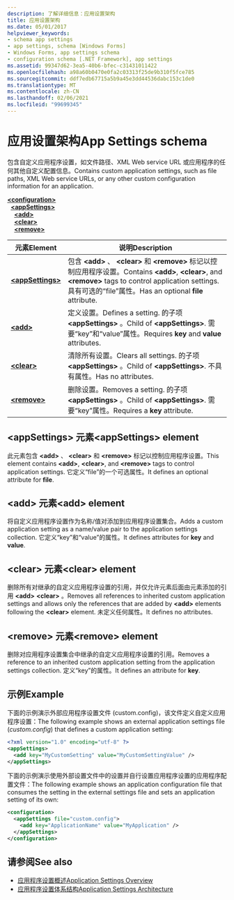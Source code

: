 ```yaml
---
description: 了解详细信息：应用设置架构
title: 应用设置架构
ms.date: 05/01/2017
helpviewer_keywords:
- schema app settings
- app settings, schema [Windows Forms]
- Windows Forms, app settings schema
- configuration schema [.NET Framework], app settings
ms.assetid: 99347d62-3ea5-40b6-bfec-c31431011422
ms.openlocfilehash: a98a60b0470e0fa2c03313f25de9b310f5fce785
ms.sourcegitcommit: ddf7edb67715a5b9a45e3dd44536dabc153c1de0
ms.translationtype: MT
ms.contentlocale: zh-CN
ms.lasthandoff: 02/06/2021
ms.locfileid: "99699345"
---
```

# <a name="app-settings-schema"></a><span data-ttu-id="ee6c1-103">应用设置架构</span><span class="sxs-lookup"><span data-stu-id="ee6c1-103">App Settings schema</span></span>

<span data-ttu-id="ee6c1-104">包含自定义应用程序设置，如文件路径、XML Web service URL 或应用程序的任何其他自定义配置信息。</span><span class="sxs-lookup"><span data-stu-id="ee6c1-104">Contains custom application settings, such as file paths, XML Web service URLs, or any other custom configuration information for an application.</span></span>

[**\<configuration>**](../configuration-element.md)\
&nbsp;&nbsp;[**\<appSettings>**](appsettings-element-for-configuration.md)\
&nbsp;&nbsp;&nbsp;&nbsp;[**\<add>**](add-element-for-appsettings.md)\
&nbsp;&nbsp;&nbsp;&nbsp;[**\<clear>**](clear-element-for-appsettings.md)\
&nbsp;&nbsp;&nbsp;&nbsp;[**\<remove>**](remove-element-for-appsettings.md)

| <span data-ttu-id="ee6c1-105">元素</span><span class="sxs-lookup"><span data-stu-id="ee6c1-105">Element</span></span> | <span data-ttu-id="ee6c1-106">说明</span><span class="sxs-lookup"><span data-stu-id="ee6c1-106">Description</span></span> |
| ------- | ----------- |
| [**\<appSettings>**](appsettings-element-for-configuration.md) | <span data-ttu-id="ee6c1-107">包含 **\<add>** 、 **\<clear>** 和 **\<remove>** 标记以控制应用程序设置。</span><span class="sxs-lookup"><span data-stu-id="ee6c1-107">Contains **\<add>**, **\<clear>**, and **\<remove>** tags to control application settings.</span></span> <span data-ttu-id="ee6c1-108">具有可选的“file”属性。</span><span class="sxs-lookup"><span data-stu-id="ee6c1-108">Has an optional **file** attribute.</span></span> |
| [**\<add>**](add-element-for-appsettings.md) | <span data-ttu-id="ee6c1-109">定义设置。</span><span class="sxs-lookup"><span data-stu-id="ee6c1-109">Defines a setting.</span></span> <span data-ttu-id="ee6c1-110">的子项 **\<appSettings>** 。</span><span class="sxs-lookup"><span data-stu-id="ee6c1-110">Child of **\<appSettings>**.</span></span> <span data-ttu-id="ee6c1-111">需要“key”和“value”属性。</span><span class="sxs-lookup"><span data-stu-id="ee6c1-111">Requires **key** and **value** attributes.</span></span> |
| [**\<clear>**](clear-element-for-appsettings.md) | <span data-ttu-id="ee6c1-112">清除所有设置。</span><span class="sxs-lookup"><span data-stu-id="ee6c1-112">Clears all settings.</span></span> <span data-ttu-id="ee6c1-113">的子项 **\<appSettings>** 。</span><span class="sxs-lookup"><span data-stu-id="ee6c1-113">Child of **\<appSettings>**.</span></span> <span data-ttu-id="ee6c1-114">不具有属性。</span><span class="sxs-lookup"><span data-stu-id="ee6c1-114">Has no attributes.</span></span> |
| [**\<remove>**](remove-element-for-appsettings.md) | <span data-ttu-id="ee6c1-115">删除设置。</span><span class="sxs-lookup"><span data-stu-id="ee6c1-115">Removes a setting.</span></span> <span data-ttu-id="ee6c1-116">的子项 **\<appSettings>** 。</span><span class="sxs-lookup"><span data-stu-id="ee6c1-116">Child of **\<appSettings>**.</span></span> <span data-ttu-id="ee6c1-117">需要“key”属性。</span><span class="sxs-lookup"><span data-stu-id="ee6c1-117">Requires a **key** attribute.</span></span> |

## <a name="appsettings-element"></a><span data-ttu-id="ee6c1-118">\<appSettings> 元素</span><span class="sxs-lookup"><span data-stu-id="ee6c1-118">\<appSettings> element</span></span>

<span data-ttu-id="ee6c1-119">此元素包含 **\<add>** 、 **\<clear>** 和 **\<remove>** 标记以控制应用程序设置。</span><span class="sxs-lookup"><span data-stu-id="ee6c1-119">This element contains **\<add>**, **\<clear>**, and **\<remove>** tags to control application settings.</span></span> <span data-ttu-id="ee6c1-120">它定义“file”的一个可选属性。</span><span class="sxs-lookup"><span data-stu-id="ee6c1-120">It defines an optional attribute for **file**.</span></span>

## <a name="add-element"></a><span data-ttu-id="ee6c1-121">\<add> 元素</span><span class="sxs-lookup"><span data-stu-id="ee6c1-121">\<add> element</span></span>

<span data-ttu-id="ee6c1-122">将自定义应用程序设置作为名称/值对添加到应用程序设置集合。</span><span class="sxs-lookup"><span data-stu-id="ee6c1-122">Adds a custom application setting as a name/value pair to the application settings collection.</span></span> <span data-ttu-id="ee6c1-123">它定义“key”和“value”的属性。</span><span class="sxs-lookup"><span data-stu-id="ee6c1-123">It defines attributes for **key** and **value**.</span></span>

## <a name="clear-element"></a><span data-ttu-id="ee6c1-124">\<clear> 元素</span><span class="sxs-lookup"><span data-stu-id="ee6c1-124">\<clear> element</span></span>

<span data-ttu-id="ee6c1-125">删除所有对继承的自定义应用程序设置的引用，并仅允许元素后面由元素添加的引用 **\<add>** **\<clear>** 。</span><span class="sxs-lookup"><span data-stu-id="ee6c1-125">Removes all references to inherited custom application settings and allows only the references that are added by **\<add>** elements following the **\<clear>** element.</span></span> <span data-ttu-id="ee6c1-126">未定义任何属性。</span><span class="sxs-lookup"><span data-stu-id="ee6c1-126">It defines no attributes.</span></span>

## <a name="remove-element"></a><span data-ttu-id="ee6c1-127">\<remove> 元素</span><span class="sxs-lookup"><span data-stu-id="ee6c1-127">\<remove> element</span></span>

<span data-ttu-id="ee6c1-128">删除对应用程序设置集合中继承的自定义应用程序设置的引用。</span><span class="sxs-lookup"><span data-stu-id="ee6c1-128">Removes a reference to an inherited custom application setting from the application settings collection.</span></span> <span data-ttu-id="ee6c1-129">定义“key”的属性。</span><span class="sxs-lookup"><span data-stu-id="ee6c1-129">It defines an attribute for **key**.</span></span>

## <a name="example"></a><span data-ttu-id="ee6c1-130">示例</span><span class="sxs-lookup"><span data-stu-id="ee6c1-130">Example</span></span>

<span data-ttu-id="ee6c1-131">下面的示例演示外部应用程序设置文件 (custom.config)，该文件定义自定义应用程序设置：</span><span class="sxs-lookup"><span data-stu-id="ee6c1-131">The following example shows an external application settings file (*custom.config*) that defines a custom application setting:</span></span>

```xml
<?xml version="1.0" encoding="utf-8" ?>
<appSettings>
  <add key="MyCustomSetting" value="MyCustomSettingValue" />
</appSettings>
```

<span data-ttu-id="ee6c1-132">下面的示例演示使用外部设置文件中的设置并自行设置应用程序设置的应用程序配置文件：</span><span class="sxs-lookup"><span data-stu-id="ee6c1-132">The following example shows an application configuration file that consumes the setting in the external settings file and sets an application setting of its own:</span></span>

```xml
<configuration>
  <appSettings file="custom.config">
    <add key="ApplicationName" value="MyApplication" />
  </appSettings>
</configuration>
```

## <a name="see-also"></a><span data-ttu-id="ee6c1-133">请参阅</span><span class="sxs-lookup"><span data-stu-id="ee6c1-133">See also</span></span>

- [<span data-ttu-id="ee6c1-134">应用程序设置概述</span><span class="sxs-lookup"><span data-stu-id="ee6c1-134">Application Settings Overview</span></span>](/dotnet/desktop/winforms/advanced/application-settings-overview)
- [<span data-ttu-id="ee6c1-135">应用程序设置体系结构</span><span class="sxs-lookup"><span data-stu-id="ee6c1-135">Application Settings Architecture</span></span>](/dotnet/desktop/winforms/advanced/application-settings-architecture)
